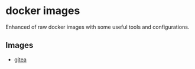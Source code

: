 # docker images

Enhanced of raw docker images with some useful tools and configurations.

## Images

- [gitea](gitea/README.md)
